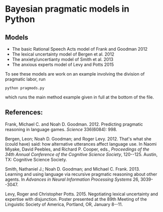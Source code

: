 Bayesian pragmatic models in Python
==========

## Models

* The basic Rational Speech Acts model of Frank and Goodman 2012
* The lexical uncertainty model of Bergen et al. 2012
* The anxiety/uncertianty model of Smith et al. 2013
* The anxious experts model of Levy and Potts 2015

To see these models are work on an example involving the division of
pragmatic labor, run

`python pragmods.py`

which runs the main method example given in full at the bottom of
the file.

## References:

Frank, Michael C. and Noah D. Goodman. 2012. Predicting pragmatic
reasoning in language games. *Science* 336(6084): 998.

Bergen, Leon; Noah D. Goodman; and Roger Levy. 2012. That's what she (could have) said: 
how alternative utterances affect language use. In Naomi Miyake, David Peebles, and 
Richard P. Cooper, eds., *Proceedings of the 34th Annual Conference of the Cognitive Science
Society*, 120--125. Austin, TX: Cognitive Science Society.

Smith, Nathaniel J.; Noah D. Goodman; and Michael C. Frank. 2013.
Learning and using language via recursive pragmatic reasoning about
other agents. In *Advances in Neural Information Processing Systems*
26, 3039--3047.

Levy, Roger and Christopher Potts. 2015. Negotiating lexical
uncertainty and expertise with disjunction. Poster presented at the
89th Meeting of the Linguistic Society of America, Portland, OR,
January 8--11.
